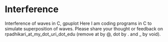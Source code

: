 # Interference
Interference of waves in C, gpuplot
Here I am coding programs in C to simulate superposition of waves.
Please share your thought or feedback on rpadhikari_at_my_dot_uri_dot_edu (remove at by @, dot by . and _ by void).
